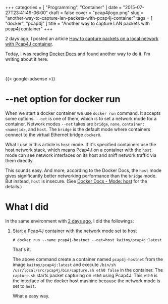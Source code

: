 +++
categories = [ "Programming", "Container" ]
date = "2015-07-27T23:41:49-06:00"
draft = false
cover = "pcap4jlogo.png"
slug = "another-way-to-capture-lan-packets-with-pcap4j-container"
tags = [ "docker", "pcap4j" ]
title = "Another way to capture LAN packets with pcap4j container"
+++

2 days ago, I posted an article [How to capture packets on a local network with Pcap4J container](https://www.kaitoy.xyz/2015/07/25/how-to-capture-packets-on-a-local-network-with-pcap4j-container/).

Today, I was reading [Docker Docs](https://docs.docker.com/reference/run/#network-settings) and found another way to do it.
I'm writing about it here.

<br>

{{< google-adsense >}}

# --net option for docker run

When we start a docker container we use `docker run` command. It accepts some options.
`--net` is one of them, which is to set a network mode for a container.
Network modes `--net` takes are `bridge`, `none`, `container:<name|id>`, and `host`.
The `bridge` is the default mode where containers connect to the virtual Ethernet bridge `docker0`.

What I use in this article is `host` mode. If it's specified containers use the host network stack,
which means Pcap4J on a container with the `host` mode can see network interfaces on its host and sniff network traffic via them directly.

This sounds easy. And more, according to the Docker Docs, the `host` mode gives significantly better networking performance than the `bridge` mode. But instead, `host` is insecure. (See [Docker Docs - Mode: host](https://docs.docker.com/reference/run/#mode-host) for the details.)

# What I did

In the same environment with [2 days ago](https://www.kaitoy.xyz/2015/07/25/how-to-capture-packets-on-a-local-network-with-pcap4j-container/#what-i-did:a3622224f79a64f15ba6f2b66e1010d9), I did the followings:

1. Start a Pcap4J container with the network mode set to host

      ```tch
      # docker run --name pcap4j-hostnet --net=host kaitoy/pcap4j:latest
      ```

      That's it.

      The above command create a container named `pcap4j-hostnet` from the image `kaitoy/pcap4j:latest` and execute `/bin/sh /usr/local/src/pcap4j/bin/capture.sh eth0 false` in the container.
      The `capture.sh` starts packet capturing on `eth0` using Pcap4J.
      This `eth0` is the interface of the docker host mashine because the network mode is set to `host`.

      What a easy way.
